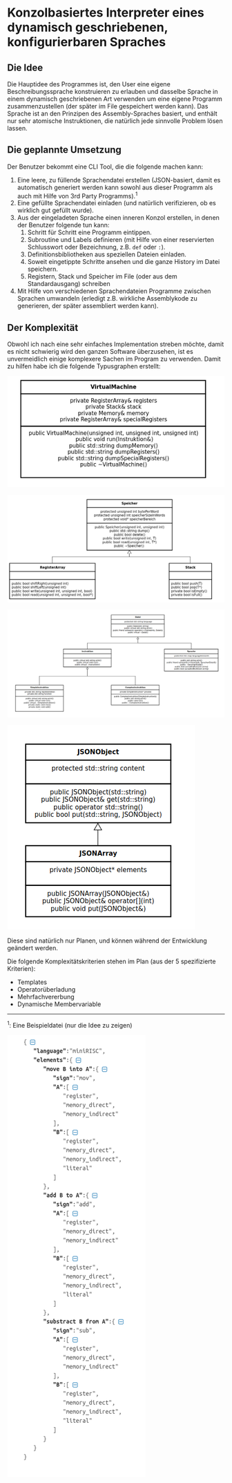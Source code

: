 # Konzolbasiertes Interpreter eines dynamisch geschriebenen, konfigurierbaren Spraches

## Die Idee

Die Hauptidee des Programmes ist, den User eine eigene Beschreibungssprache konstruieren zu erlauben und dasselbe Sprache in einem dynamisch geschriebenen Art verwenden um eine eigene Programm zusammenzustellen (der später im File gespeichert werden kann). 
Das Sprache ist an den Prinzipen des Assembly-Spraches basiert, und enthält nur sehr atomische Instruktionen, die natürlich jede sinnvolle Problem lösen lassen.

## Die geplannte Umsetzung

Der Benutzer bekommt eine CLI Tool, die die folgende machen kann:

1. Eine leere, zu füllende Sprachendatei erstellen (JSON-basiert, damit es automatisch generiert werden kann sowohl aus dieser Programm als auch mit Hilfe von 3rd Party Programms).<sup>1</sup>
2. Eine gefüllte Sprachendatei einladen (und natürlich verifizieren, ob es wirklich gut gefüllt wurde).
3. Aus der eingeladeten Sprache einen inneren Konzol erstellen, in denen der Benutzer folgende tun kann:
    1. Schritt für Schritt eine Programm eintippen.
    2. Subroutine und Labels definieren (mit Hilfe von einer reservierten Schlusswort oder Bezeichnung, z.B. `def` oder `:`).
    3. Definitionsbibliotheken aus speziellen Dateien einladen.
    4. Soweit eingetippte Schritte ansehen und die ganze History im Datei speichern.
    5. Registern, Stack und Speicher im File (oder aus dem Standardausgang) schreiben
4. Mit Hilfe von verschiedenen Sprachendateien Programme zwischen Sprachen umwandeln (erledigt z.B. wirkliche Assemblykode zu generieren, der später assembliert werden kann).

## Der Komplexität

Obwohl ich nach eine sehr einfaches Implementation streben möchte, damit es nicht schwierig wird den ganzen Software überzusehen, ist es unvermeidlich einige komplexere Sachen im Program zu verwenden. Damit zu hilfen habe ich die folgende Typusgraphen erstellt: 

![VirtualMachine](typus_vm.png)

![Speicher und geerbte Klassen](typus_speicher.png)

![Dateientypen](typus_dateien.png)

![JSON Hilfsklasse](typus_json.png)

Diese sind natürlich nur Planen, und können während der Entwicklung geändert werden. 

Die folgende Komplexitätskriterien stehen im Plan (aus der 5 spezifizierte Kriterien):
* Templates
* Operatorüberladung
* Mehrfachvererbung
* Dynamische Membervariable

---
<sup>1</sup>: Eine Beispieldatei (nur die Idee zu zeigen)

![JSON example](example_json.png)
